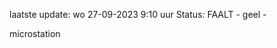 laatste update: 
wo 27-09-2023  9:10   uur 
Status: FAALT - geel - 
<div class="service Y">microstation</div>